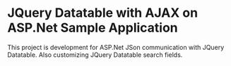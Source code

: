 JQuery Datatable with AJAX on ASP.Net Sample Application
========================================================

This project is development for ASP.Net JSon communication with JQuery Datatable. Also customizing JQuery Datatable search fields.
